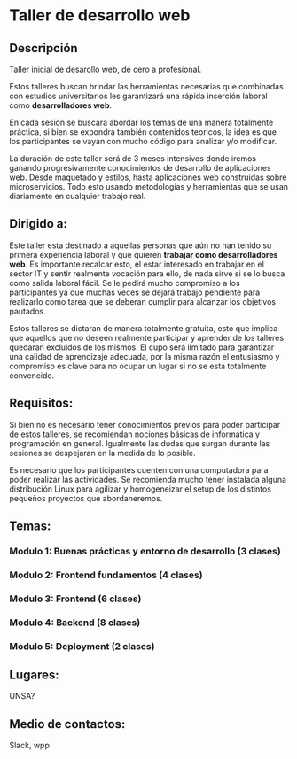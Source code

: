 # Taller de desarrollo web

## Descripción

Taller inicial de desarollo web, de cero a profesional.

Estos talleres buscan brindar las herramientas necesarias que combinadas con estudios
universitarios les garantizará una rápida inserción laboral como **desarrolladores web**.

En cada sesión se buscará abordar los temas de una manera totalmente práctica, si
bien se expondrá también contenidos teoricos, la idea es que
los participantes se vayan con mucho código para analizar y/o modificar.

La duración de este taller será de 3 meses intensivos donde iremos ganando
progresivamente conocimientos de desarrollo de aplicaciones web. Desde maquetado
y estilos, hasta aplicaciones web construidas sobre microservicios. Todo esto usando
metodologías y herramientas que se usan diariamente en cualquier trabajo real.


## Dirigido a:

Este taller esta destinado a aquellas personas que aún no han tenido su
primera experiencia laboral y que quieren **trabajar como desarrolladores web**.
Es importante recalcar esto, el estar interesado en trabajar en el sector IT
y sentir realmente vocación para ello, de nada sirve si se lo busca como salida laboral fácil. 
Se le pedirá mucho compromiso a los participantes ya que muchas veces se dejará trabajo 
pendiente para realizarlo como tarea que se deberan cumplir para alcanzar los objetivos pautados.

Estos talleres se dictaran de manera totalmente gratuita, esto que implica que aquellos
que no deseen realmente participar y aprender de los talleres quedaran excluidos de los mismos.
El cupo será limitado para garantizar una calidad de aprendizaje adecuada, por la misma razón
el entusiasmo y compromiso es clave para no ocupar un lugar si no se esta totalmente convencido.

## Requisitos:

Si bien no es necesario tener conocimientos previos para poder participar de estos
talleres, se recomiendan nociones básicas de informática y programación en general.
Igualmente las dudas que surgan durante las sesiones se despejaran en la medida de lo
posible.

Es necesario que los participantes cuenten con una computadora para poder realizar
las actividades. Se recomienda mucho tener instalada alguna distribución Linux para
agilizar y homogeneizar el setup de los distintos pequeños proyectos que abordaneremos.


## Temas:

### Modulo 1: Buenas prácticas y entorno de desarrollo (3 clases)

### Modulo 2: Frontend fundamentos (4 clases)

### Modulo 3: Frontend (6 clases)

### Modulo 4: Backend (8 clases)

### Modulo 5: Deployment (2 clases)

## Lugares:

UNSA?

## Medio de contactos:

Slack, wpp
